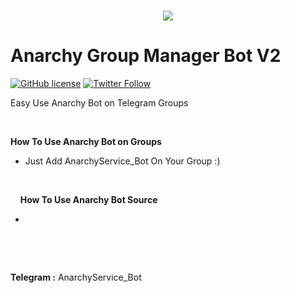 <h1 align="center">
     
  <img src="http://s13.picofile.com/file/8403670192/1.png">
   <br>
   
</h1>
  
# Anarchy Group Manager Bot V2
 [![GitHub license](https://img.shields.io/github/license/persepolisdm/persepolis.svg)](https://github.com/Yoord1992/MyConfig/blob/master/LICENSE)  [![Twitter Follow](https://img.shields.io/twitter/follow/persepolisdm.svg?style=social&label=Follow)](https://twitter.com/yoord1992)
 <p>
 <p>
Easy Use Anarchy Bot on Telegram Groups
<p>
  &nbsp;

<b>How To Use Anarchy Bot on Groups </b>

- Just Add AnarchyService_Bot On Your Group :)

&nbsp;
  <p>
    <p>
&nbsp;
&nbsp;
      <b>How To Use Anarchy Bot Source </b>

- 
<p>

&nbsp;
  <p>
    <p>
&nbsp;
&nbsp;
<p>
<b>Telegram :</b> AnarchyService_Bot

<p>
